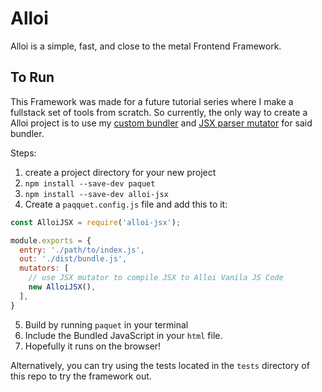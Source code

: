 # Alloi

Alloi is a simple, fast, and close to the metal Frontend Framework.

## To Run
This Framework was made for a future tutorial series where I make a fullstack set of tools from scratch. 
So currently, the only way to create a Alloi project is to use my [custom bundler](https://github.com/helloitsian/paquet) and [JSX parser mutator](https://github.com/helloitsian/alloi-jsx) for said bundler.

Steps:
1. create a project directory for your new project
2. `npm install --save-dev paquet`
3. `npm install --save-dev alloi-jsx`
4. Create a `paqquet.config.js` file and add this to it:
```javascript
const AlloiJSX = require('alloi-jsx');

module.exports = {
  entry: './path/to/index.js',
  out: './dist/bundle.js',
  mutators: [
    // use JSX mutator to compile JSX to Alloi Vanila JS Code
    new AlloiJSX(),
  ],
}
```
5. Build by running `paquet` in your terminal
6. Include the Bundled JavaScript in your `html` file.
7. Hopefully it runs on the browser!

Alternatively, you can try using the tests located in the `tests` directory of this repo to try the framework out.
